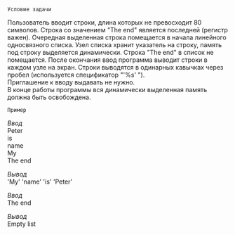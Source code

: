 `Условие задачи`

Пользователь вводит строки, длина которых не превосходит 80 символов. Строка со значением "The end" является последней (регистр важен). Очередная выделенная строка помещается в начала линейного односвязного списка. Узел списка хранит указатель на строку, память под строку выделяется динамически. Строка "The end" в список не помещается. После окончания ввод программа выводит строки в каждом узле на экран. Строки выводятся в одинарных кавычках через пробел (используется спецификатор "'%s' ").  
Приглашение к вводу выдавать не нужно.  
В конце работы программы вся динамически выделенная память должна быть освобождена.

`Пример`

_Ввод_  
Peter  
is  
name  
My  
The end  

_Вывод_  
'My' 'name' 'is' 'Peter'


_Ввод_  
The end

_Вывод_  
Empty list
